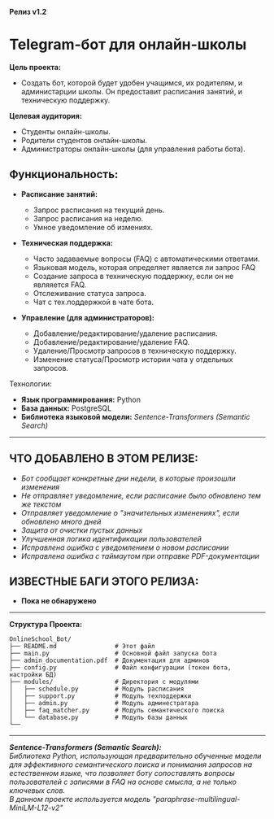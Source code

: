 **Релиз v1.2**
# Telegram-бот для онлайн-школы  

**Цель проекта:**

*   Создать бот, которой будет удобен учащимся, их родителям, и администарции школы. Он предоставит расписания занятий, и техническую поддержку.

**Целевая аудитория:**

*   Студенты онлайн-школы.
*   Родители студентов онлайн-школы.
*   Администраторы онлайн-школы (для управления работы бота).

## Функциональность:

*   **Расписание занятий:**
    *   Запрос расписания на текущий день.
    *   Запрос расписания на неделю.
    *   Умное уведомление об измениях.
   
*   **Техническая поддержка:**
    *   Часто задаваемые вопросы (FAQ) с автоматическими ответами.
    *   Языковая модель, которая определяет является ли запрос FAQ
    *   Создание запроса в техническую поддержку, если он не являяется FAQ.
    *   Отслеживание статуса запроса.
    *   Чат с тех.поддержкой в чате бота.
   
*   **Управление (для администраторов):**
    *   Добавление/редактирование/удаление расписания.
    *   Добавление/редактирование/удаление FAQ.
    *   Удаление/Просмотр запросов в техническую поддержку.
    *   Изменение статуса/Просмотр истории чата у отдельных запросов.

Технологии:

*   **Язык программирования:** Python
*   **База данных:** PostgreSQL
*   **Библиотека языковой модели:** *Sentence-Transformers (Semantic Search)*

---

## **ЧТО ДОБАВЛЕНО В ЭТОМ РЕЛИЗЕ:**
*   *Бот сообщает конкретные дни недели, в которые произошли изменения*
*   *Не отправляет уведомление, если расписание было обновлено тем же текстом*
*   *Отправляет уведомление о "значительных изменениях", если обновлено много дней*
*   *Защита от очистки пустых данных*
*   *Улучшенная логика идентификации пользователей*
*   *Исправлена ошибка с уведомлением о новом расписании*
*   *Исправлена ошибка с таймаутом при отправке PDF-документации*

## **ИЗВЕСТНЫЕ БАГИ ЭТОГО РЕЛИЗА:**
*   **Пока не обнаружено**

---

**Структура Проекта:**

```
OnlineSchool_Bot/
├── README.md                # Этот файл
├── main.py                  # Основной файл запуска бота
├── admin_documentation.pdf  # Документация для админов
├── config.py                # Файл конфигурации (токен бота, настройки БД)
├── modules/                 # Директория с модулями
│   ├── schedule.py          # Модуль расписания
│   ├── support.py           # Модуль техподдержки
│   ├── admin.py             # Модуль админестратара
│   ├── faq_matcher.py       # Модуль семантического поиска
│   └── database.py          # Модуль базы данных
└──
```

---
***Sentence-Transformers (Semantic Search):***  
*Библиотека Python, использующая предварительно обученные модели для эффективного семантического поиска и понимания запросов на естественном языке, что позволяет боту сопоставлять вопросы пользователей с записями в FAQ на основе смысла, а не только ключевых слов.*  
*В данном проекте используется модель "paraphrase-multilingual-MiniLM-L12-v2"*  
